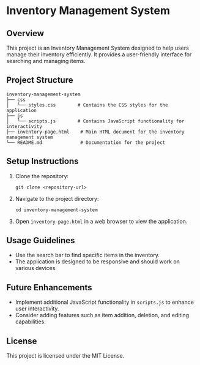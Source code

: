 # Inventory Management System

## Overview
This project is an Inventory Management System designed to help users manage their inventory efficiently. It provides a user-friendly interface for searching and managing items.

## Project Structure
```
inventory-management-system
├── css
│   └── styles.css        # Contains the CSS styles for the application
├── js
│   └── scripts.js        # Contains JavaScript functionality for interactivity
├── inventory-page.html    # Main HTML document for the inventory management system
└── README.md              # Documentation for the project
```

## Setup Instructions
1. Clone the repository:
   ```
   git clone <repository-url>
   ```
2. Navigate to the project directory:
   ```
   cd inventory-management-system
   ```
3. Open `inventory-page.html` in a web browser to view the application.

## Usage Guidelines
- Use the search bar to find specific items in the inventory.
- The application is designed to be responsive and should work on various devices.

## Future Enhancements
- Implement additional JavaScript functionality in `scripts.js` to enhance user interactivity.
- Consider adding features such as item addition, deletion, and editing capabilities.

## License
This project is licensed under the MIT License.